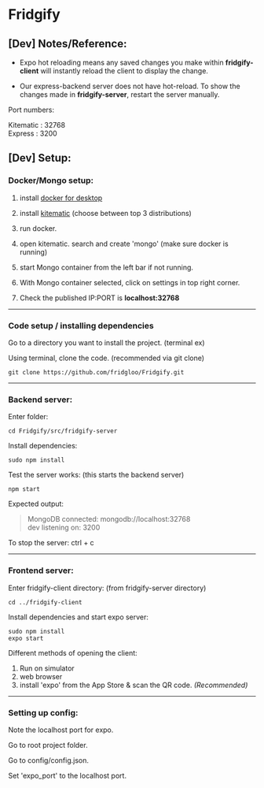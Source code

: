 # Fridgify

## [Dev] Notes/Reference:

- Expo hot reloading means any saved changes you make within **fridgify-client** will instantly reload the client to display the change.

- Our express-backend server does not have hot-reload. To show the changes made in **fridgify-server**, restart the server manually.

Port numbers:

Kitematic : 32768  
Express : 3200

## [Dev] Setup:

### Docker/Mongo setup:

1. install [docker for desktop](https://www.docker.com/products/docker-desktop)

2. install [kitematic](https://github.com/docker/kitematic/releases)
   (choose between top 3 distributions)

3. run docker.

4. open kitematic. search and create 'mongo' (make sure docker is running)

5. start Mongo container from the left bar if not running.

6. With Mongo container selected, click on settings in top right corner.

7. Check the published IP:PORT is **localhost:32768**

---

### Code setup / installing dependencies

Go to a directory you want to install the project.
(terminal ex)

Using terminal, clone the code. (recommended via git clone)

    git clone https://github.com/fridgloo/Fridgify.git

---

### Backend server:

Enter folder:

    cd Fridgify/src/fridgify-server

Install dependencies:

    sudo npm install

Test the server works: (this starts the backend server)

    npm start

Expected output:

> MongoDB connected: mongodb://localhost:32768  
> dev listening on: 3200

To stop the server: ctrl + c

---

### Frontend server:

Enter fridgify-client directory: (from fridgify-server directory)

    cd ../fridgify-client

Install dependencies and start expo server:

    sudo npm install
    expo start

Different methods of opening the client:

1. Run on simulator
2. web browser
3. install 'expo' from the App Store & scan the QR code. _(Recommended)_

---

### Setting up config:

Note the localhost port for expo.

Go to root project folder.

Go to config/config.json.

Set 'expo_port' to the localhost port.
